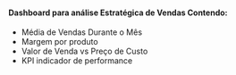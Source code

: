 #### Dashboard para análise Estratégica de Vendas Contendo:

- Média de Vendas Durante o Mês
- Margem por produto
- Valor de Venda vs Preço de Custo
- KPI indicador de performance


